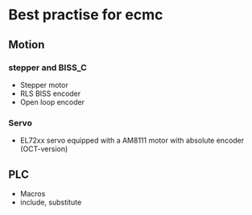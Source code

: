 # Best practise for ecmc

## Motion

### stepper and BISS_C
* Stepper motor
* RLS BISS encoder
* Open loop encoder

### Servo
* EL72xx servo equipped with a AM8111 motor with absolute encoder (OCT-version)

## PLC
* Macros
* include, substitute



